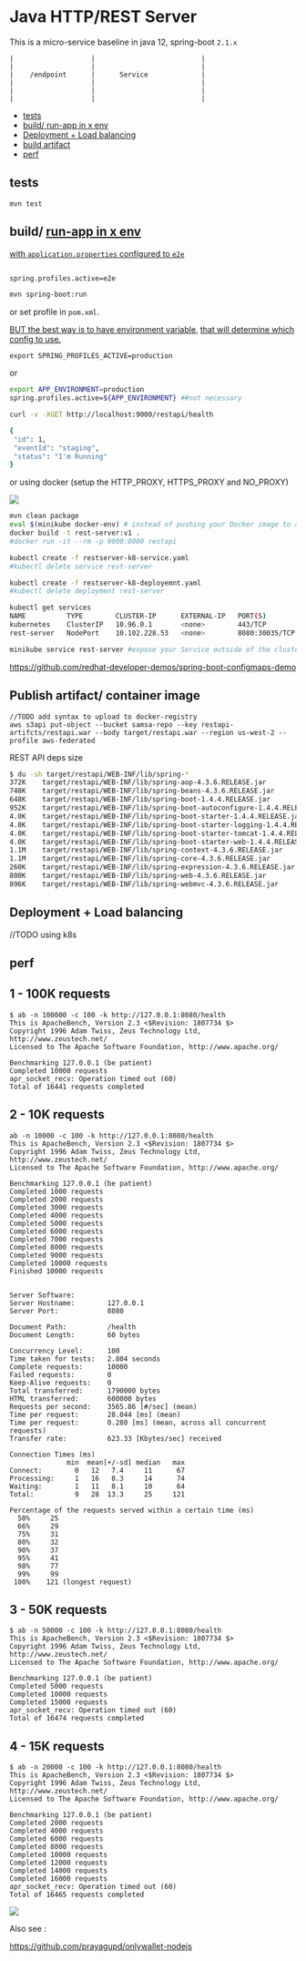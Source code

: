 
Java HTTP/REST Server
==========================

This is a micro-service baseline in java 12, spring-boot `2.1.x`

```
|                   |                          |
|                   |                          |
|    /endpoint      |      Service             |
|                   |                          |
|                   |                          |
|                   |                          |

```


- [tests](#tests)
- [build/ run-app in x env](#run-app-in-x-env)
- [Deployment + Load balancing](#Deployment-+-Load-balancing)
- [build artifact](#build-artifact)
- [perf](#perf)

tests
-----

```
mvn test
```

build/ [run-app in x env](http://docs.spring.io/spring-boot/docs/current/maven-plugin/examples/run-profiles.html)
----------------------------------------------------------------------------------------------------------

[with `application.properties` configured to `e2e`](http://stackoverflow.com/a/35757421/432903)

```bash

spring.profiles.active=e2e

mvn spring-boot:run
```

or set profile in `pom.xml`.

[BUT the best way is to have environment variable](http://stackoverflow.com/a/35534970/432903),
[that will determine which config to use.](http://stackoverflow.com/a/38337109/432903)

```
export SPRING_PROFILES_ACTIVE=production
```

or

```bash
export APP_ENVIRONMENT=production
spring.profiles.active=${APP_ENVIRONMENT} ##not necessary
```

```bash
curl -v -XGET http://localhost:9000/restapi/health

{
 "id": 1,
 "eventId": "staging",
 "status": "I'm Running"
}

```

or using docker (setup the HTTP_PROXY, HTTPS_PROXY and NO_PROXY)

![](docker_proxy.png)

```bash
mvn clean package
eval $(minikube docker-env) # instead of pushing your Docker image to a registry, you can simply build the image using the same Docker host as the Minikube VM
docker build -t rest-server:v1 .
#docker run -it --rm -p 9000:8080 restapi

kubectl create -f restserver-k8-service.yaml
#kubectl delete service rest-server

kubectl create -f restserver-k8-deployemnt.yaml
#kubectl delete deployment rest-server

kubectl get services
NAME          TYPE        CLUSTER-IP      EXTERNAL-IP   PORT(S)          AGE
kubernetes    ClusterIP   10.96.0.1       <none>        443/TCP          2d
rest-server   NodePort    10.102.228.53   <none>        8080:30035/TCP   5m

minikube service rest-server #expose your Service outside of the cluster
```

https://github.com/redhat-developer-demos/spring-boot-configmaps-demo

Publish artifact/ container image
---------------------------

```
//TODO add syntax to upload to docker-registry
aws s3api put-object --bucket samsa-repo --key restapi-artifcts/restapi.war --body target/restapi.war --region us-west-2 --profile aws-federated
```


REST API deps size

```bash
$ du -sh target/restapi/WEB-INF/lib/spring-*
372K	target/restapi/WEB-INF/lib/spring-aop-4.3.6.RELEASE.jar
748K	target/restapi/WEB-INF/lib/spring-beans-4.3.6.RELEASE.jar
648K	target/restapi/WEB-INF/lib/spring-boot-1.4.4.RELEASE.jar
952K	target/restapi/WEB-INF/lib/spring-boot-autoconfigure-1.4.4.RELEASE.jar
4.0K	target/restapi/WEB-INF/lib/spring-boot-starter-1.4.4.RELEASE.jar
4.0K	target/restapi/WEB-INF/lib/spring-boot-starter-logging-1.4.4.RELEASE.jar
4.0K	target/restapi/WEB-INF/lib/spring-boot-starter-tomcat-1.4.4.RELEASE.jar
4.0K	target/restapi/WEB-INF/lib/spring-boot-starter-web-1.4.4.RELEASE.jar
1.1M	target/restapi/WEB-INF/lib/spring-context-4.3.6.RELEASE.jar
1.1M	target/restapi/WEB-INF/lib/spring-core-4.3.6.RELEASE.jar
260K	target/restapi/WEB-INF/lib/spring-expression-4.3.6.RELEASE.jar
800K	target/restapi/WEB-INF/lib/spring-web-4.3.6.RELEASE.jar
896K	target/restapi/WEB-INF/lib/spring-webmvc-4.3.6.RELEASE.jar
```

Deployment + Load balancing
-----

//TODO using k8s

perf
----

1 - 100K requests
-----------------

```
$ ab -n 100000 -c 100 -k http://127.0.0.1:8080/health
This is ApacheBench, Version 2.3 <$Revision: 1807734 $>
Copyright 1996 Adam Twiss, Zeus Technology Ltd, http://www.zeustech.net/
Licensed to The Apache Software Foundation, http://www.apache.org/

Benchmarking 127.0.0.1 (be patient)
Completed 10000 requests
apr_socket_recv: Operation timed out (60)
Total of 16441 requests completed
```

2 - 10K requests
----------------

```
ab -n 10000 -c 100 -k http://127.0.0.1:8080/health
This is ApacheBench, Version 2.3 <$Revision: 1807734 $>
Copyright 1996 Adam Twiss, Zeus Technology Ltd, http://www.zeustech.net/
Licensed to The Apache Software Foundation, http://www.apache.org/

Benchmarking 127.0.0.1 (be patient)
Completed 1000 requests
Completed 2000 requests
Completed 3000 requests
Completed 4000 requests
Completed 5000 requests
Completed 6000 requests
Completed 7000 requests
Completed 8000 requests
Completed 9000 requests
Completed 10000 requests
Finished 10000 requests


Server Software:
Server Hostname:        127.0.0.1
Server Port:            8080

Document Path:          /health
Document Length:        60 bytes

Concurrency Level:      100
Time taken for tests:   2.804 seconds
Complete requests:      10000
Failed requests:        0
Keep-Alive requests:    0
Total transferred:      1790000 bytes
HTML transferred:       600000 bytes
Requests per second:    3565.86 [#/sec] (mean)
Time per request:       28.044 [ms] (mean)
Time per request:       0.280 [ms] (mean, across all concurrent requests)
Transfer rate:          623.33 [Kbytes/sec] received

Connection Times (ms)
              min  mean[+/-sd] median   max
Connect:        0   12   7.4     11      67
Processing:     1   16   8.3     14      74
Waiting:        1   11   8.1     10      64
Total:          9   28  13.3     25     121

Percentage of the requests served within a certain time (ms)
  50%     25
  66%     29
  75%     31
  80%     32
  90%     37
  95%     41
  98%     77
  99%     99
 100%    121 (longest request)
```

3 - 50K requests
----------------

```
$ ab -n 50000 -c 100 -k http://127.0.0.1:8080/health
This is ApacheBench, Version 2.3 <$Revision: 1807734 $>
Copyright 1996 Adam Twiss, Zeus Technology Ltd, http://www.zeustech.net/
Licensed to The Apache Software Foundation, http://www.apache.org/

Benchmarking 127.0.0.1 (be patient)
Completed 5000 requests
Completed 10000 requests
Completed 15000 requests
apr_socket_recv: Operation timed out (60)
Total of 16474 requests completed
```

4 - 15K requests
----------------

```
$ ab -n 20000 -c 100 -k http://127.0.0.1:8080/health
This is ApacheBench, Version 2.3 <$Revision: 1807734 $>
Copyright 1996 Adam Twiss, Zeus Technology Ltd, http://www.zeustech.net/
Licensed to The Apache Software Foundation, http://www.apache.org/

Benchmarking 127.0.0.1 (be patient)
Completed 2000 requests
Completed 4000 requests
Completed 6000 requests
Completed 8000 requests
Completed 10000 requests
Completed 12000 requests
Completed 14000 requests
Completed 16000 requests
apr_socket_recv: Operation timed out (60)
Total of 16465 requests completed
```

![](spring_perf.png)

Also see :

https://github.com/prayagupd/onlywallet-nodejs

